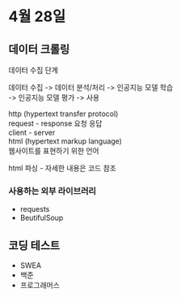 # 4월 28일
## 데이터 크롤링
데이터 수집 단계  
  
데이터 수집 -> 데이터 분석/처리 -> 인공지능 모델 학습  
-> 인공지능 모델 평가 -> 사용  

http (hypertext transfer protocol)  
request - response 요청 응답  
client - server  
html (hypertext markup language)  
웹사이트를 표현하기 위한 언어  
<html></html>  
html 파싱  
- 자세한 내용은 코드 참조  
  
### 사용하는 외부 라이브러리
- requests
- BeutifulSoup

## 코딩 테스트
- SWEA
- 백준
- 프로그래머스